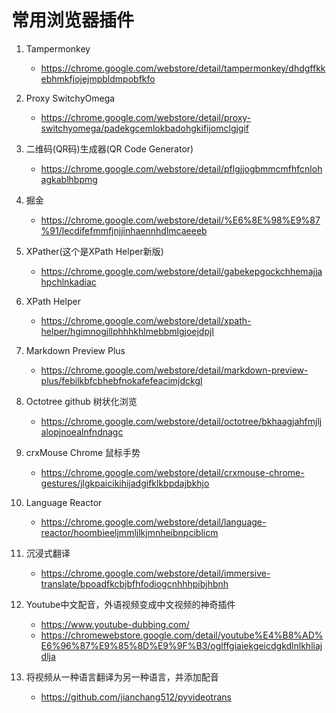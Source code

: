 # 常用浏览器插件

1. Tampermonkey
    - <https://chrome.google.com/webstore/detail/tampermonkey/dhdgffkkebhmkfjojejmpbldmpobfkfo>

2. Proxy SwitchyOmega
    - <https://chrome.google.com/webstore/detail/proxy-switchyomega/padekgcemlokbadohgkifijomclgjgif>

3. 二维码(QR码)生成器(QR Code Generator)
    - <https://chrome.google.com/webstore/detail/pflgjjogbmmcmfhfcnlohagkablhbpmg>

4. 掘金
    - <https://chrome.google.com/webstore/detail/%E6%8E%98%E9%87%91/lecdifefmmfjnjjinhaennhdlmcaeeeb>

5. XPather(这个是XPath Helper新版)
    - <https://chrome.google.com/webstore/detail/gabekepgockchhemajjahpchlnkadiac>

6. XPath Helper
    - <https://chrome.google.com/webstore/detail/xpath-helper/hgimnogjllphhhkhlmebbmlgjoejdpjl>

7. Markdown Preview Plus
    - <https://chrome.google.com/webstore/detail/markdown-preview-plus/febilkbfcbhebfnokafefeacimjdckgl>

8. Octotree github 树状化浏览
    - <https://chrome.google.com/webstore/detail/octotree/bkhaagjahfmjljalopjnoealnfndnagc>

9. crxMouse Chrome 鼠标手势
    - <https://chrome.google.com/webstore/detail/crxmouse-chrome-gestures/jlgkpaicikihijadgifklkbpdajbkhjo>

10. Language Reactor
    - <https://chrome.google.com/webstore/detail/language-reactor/hoombieeljmmljlkjmnheibnpciblicm>

11. 沉浸式翻译
    - <https://chrome.google.com/webstore/detail/immersive-translate/bpoadfkcbjbfhfodiogcnhhhpibjhbnh>

12. Youtube中文配音，外语视频变成中文视频的神奇插件
    - <https://www.youtube-dubbing.com/>
    - <https://chromewebstore.google.com/detail/youtube%E4%B8%AD%E6%96%87%E9%85%8D%E9%9F%B3/oglffgiaiekgeicdgkdlnlkhliajdlja>

13. 将视频从一种语言翻译为另一种语言，并添加配音
    - <https://github.com/jianchang512/pyvideotrans>
